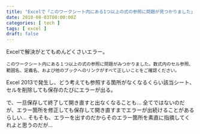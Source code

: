 ```yaml
---
title: "Excelで「このワークシート内にある1つ以上の式の参照に問題が見つかりました」"
date: 2018-08-03T00:00:00Z
categories: [ tech ]
tags: [ excel ]
draft: false
---
```


Excelで解決がとてもめんどくさいエラー。
```
このワークシート内にある１つ以上の式の参照に問題がみつかりました。数式内のセル参照、範囲名、定義名、および他のブックへのリンクがすべて正しいことをご確認ください。
```

Excel 2013で発生し、どう考えても参照する箇所がなくなるくらい該当シート、セルを削除しても保存のたびにエラーが出る。

で、一旦保存して終了して開き直すと出なくなることも...
全てではないのだが、エラー箇所を修正しても保存して開き直すまでエラーが出続けることがあるらしい...
そもそも、エラーを出すのだからそのエラー箇所を素直に指摘してくれよと思うのだが...
